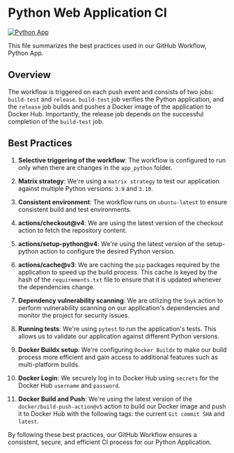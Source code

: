 # Python Web Application CI

[![Python App](https://github.com/NodirBobiev/devops-labs/actions/workflows/app_python.yaml/badge.svg)](https://github.com/NodirBobiev/devops-labs/actions/workflows/app_python.yaml)

This file summarizes the best practices used in our GitHub Workflow, Python App.

## Overview
The workflow is triggered on each push event and consists of two jobs: `build-test` and `release`. `build-test` job verifies the Python application, and the `release` job builds and pushes a Docker image of the application to Docker Hub. Importantly, the release job depends on the successful completion of the `build-test` job.

## Best Practices
1. **Selective triggering of the workflow**: The workflow is configured to run only when there are changes in the `app_python` folder.

2. **Matrix strategy**: We're using a `matrix strategy` to test our application against multiple Python versions: `3.9` and `3.10`.

3. **Consistent environment**: The workflow runs on `ubuntu-latest` to ensure consistent build and test environments.

4. **actions/checkout@v4**: We are using the latest version of the checkout action to fetch the repository content.

5. **actions/setup-python@v4**: We're using the latest version of the setup-python action to configure the desired Python version.

6. **actions/cache@v3**: We are caching the `pip` packages required by the application to speed up the build process. This cache is keyed by the hash of the `requirements.txt` file to ensure that it is updated whenever the dependencies change.

7. **Dependency vulnerability scanning**: We are utilizing the `Snyk` action to perform vulnerability scanning on our application's dependencies and monitor the project for security issues.

8. **Running tests**: We're using `pytest` to run the application's tests. This allows us to validate our application against different Python versions.

9. **Docker Buildx setup**: We're configuring `Docker Buildx` to make our build process more efficient and gain access to additional features such as multi-platform builds.

10.  **Docker Login**: We securely log in to Docker Hub using `secrets` for the Docker Hub `username` and `password`.

11. **Docker Build and Push**: We're using the latest version of the `docker/build-push-action@v5` action to build our Docker image and push it to Docker Hub with the following tags: the current `Git commit SHA` and `latest`.

By following these best practices, our GitHub Workflow ensures a consistent, secure, and efficient CI process for our Python Application.